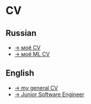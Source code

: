 # CV
## Russian
- [-> моё CV](./ru/general/Aleksei_Lapin_CV.pdf)
- [-> моё ML CV](./ru/ml/Aleksei_Lapin_CV.pdf)
## English
- [-> my general CV](./eng/general/Aleksei_Lapin_CV.pdf)
- [-> Junior Software Engineer](https://docs.google.com/document/d/1266w1frKgmL6CgDxshF4zLD0pp2b4gk4IrGw9WpWE7M/edit?usp=sharing)
